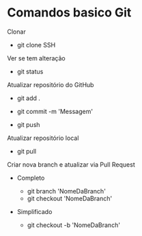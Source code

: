 # Comandos basico Git

Clonar

- git clone SSH

Ver se tem alteração

- git status

Atualizar repositório do GitHub

- git add .
 
- git commit -m 'Messagem'

- git push

Atualizar repositório local

- git pull

Criar nova branch e atualizar via Pull Request

- Completo
    - git branch 'NomeDaBranch'
    - git checkout 'NomeDaBranch'

- Simplificado

    - git checkout -b 'NomeDaBranch'
